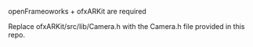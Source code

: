 openFrameoworks + ofxARKit are required

Replace ofxARKit/src/lib/Camera.h with the Camera.h file provided in this repo.
